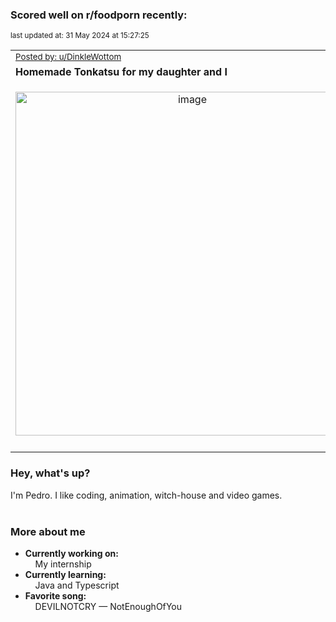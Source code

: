 ### Scored well on r/foodporn recently:

<p align="left"><sub>last updated at: 31 May 2024 at 15:27:25</sub></p>

|   |
| --- |
| <sub>[Posted by: u/DinkleWottom][source]</sub> |
| **Homemade Tonkatsu for my daughter and I** | 
|<p align="center"> <img alt="image" src="https://i.redd.it/9wzpjt3adk3d1.png" width="550" /> </p>|
|   |

### Hey, what's up?

I'm Pedro. I like coding, animation, witch-house and video games.<br><br>

### More about me
- **Currently working on:**  
&nbsp;&nbsp;&nbsp;&nbsp;My internship
- **Currently learning:**  
&nbsp;&nbsp;&nbsp;&nbsp;Java and Typescript
- **Favorite song:**  
&nbsp;&nbsp;&nbsp;&nbsp;DEVILNOTCRY — NotEnoughOfYou<br><br>

  



  
  
  
[linkedin]: https://linkedin.com/in/pedro-h-r-gomes-8a487b14a/
[gmail]: mailto:pilique11@gmail.com
[source]: https://reddit.com/r/FoodPorn/comments/1d43rxb/homemade_tonkatsu_for_my_daughter_and_i/
[redditAPI]: https://www.reddit.com/dev/api/